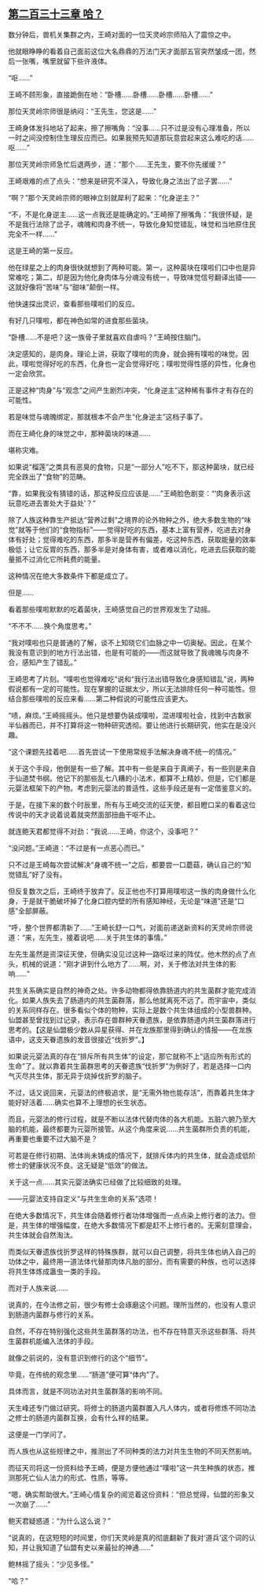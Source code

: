## [第二百三十三章 哈？](https://www.xxbiquge.com/11_11207/9231815.html)


  数分钟后，兽机关集群之内，王崎对面的一位天灵岭宗师陷入了震惊之中。

  他就眼睁睁的看着自己面前这位大名鼎鼎的万法门天才面部五官突然皱成一团，然后一张嘴，嘴里就留下些许液体。

  “呕……”

  王崎不顾形象，直接跪倒在地：“卧槽……卧槽……卧槽……卧槽……”

  那位天灵岭宗师很是纳闷：“王先生，您这是……”

  王崎身体发抖地站了起来，擦了擦嘴角：“没事……只不过是没有心理准备，所以一时之间没控制住生理反应而已。如果我预先知道那玩意尝起来这么难吃的话……呕……”

  那位天灵岭宗师急忙后退两步，道：“那个……王先生，要不你先缓缓？”

  王崎艰难的点了点头：“想来是研究不深入，导致化身之法出了岔子罢……”

  “啊？”那个天灵岭宗师的眼神立刻就犀利了起来：“化身逆主？”

  “不，不是化身逆主……这一点我还是能确定的。”王崎擦了擦嘴角：“我很怀疑，是不是我行法除了岔子，魂魄和肉身不统一，导致化身知觉错乱，味觉和当地原住民完全不一样……”

  这是王崎的第一反应。

  他在绿星之上的肉身很快就想到了两种可能。第一，这种菌块在噗啦们口中也是异常难吃；第二，却是因为他化身肉体与分魂没有统一，导致味觉信号翻译出错——这就好像将“苦味”与“甜味”颠倒一样。

  他快速探出灵识，查看那些噗啦们的反应。

  有好几只噗啦，都在神色如常的进食那些菌块。

  “卧槽……不是吧？这一族骨子里就喜欢自虐吗？”王崎按住脑门。

  决定感知的，是肉身。理论上讲，获取了噗啦的肉身，就会拥有噗啦的味觉。因此，噗啦觉得好吃的东西，化身也一定会觉得好吃；噗啦觉得性感的异性，化身也一定会欣赏。

  正是这种“肉身”与“观念”之间产生剧烈冲突，“化身逆主”这种稀有事件才有存在的可能性。

  若是味觉与魂魄绑定，那就根本不会产生“化身逆主”这档子事了。

  而在王崎化身的味觉之中，那种菌块的味道……

  堪称灾难。

  如果说“榴莲”之类具有恶臭的食物，只是“一部分人”吃不下，那这种菌块，就已经完全跌出了“食物”的范畴。

  “靠，如果我没有猜错的话，那这种反应应该是……”王崎脸色剧变：“‘肉身表示这玩意吃进去害处大于益处’？”

  除了人族这种靠生产抵达“营养过剩”之境界的论外物种之外，绝大多数生物的“味觉”就等于他们的“食物指标”——觉得好吃的东西，基本上富有营养，吃进去对身体有好处；觉得难吃的东西，那多半是营养有偏差，吃这种东西，获取能量的效率极低；让它反胃的东西，那多半是对身体有害，或者难以消化，吃进去后获取的能量抵不过消化它所耗费的能量。

  这种情况在绝大多数条件下都是成立了。

  但是……

  看着那些噗啦默默的吃着菌块，王崎感觉自己的世界观发生了动摇。

  “不不不……换个角度思考。”

  “我对噗啦也只是普通的了解，谈不上知晓它们血脉之中一切奥秘。因此，在某个我没有意识到的地方行法出错，也是有可能的——而这就导致了我魂魄与肉身不合，感知产生了错乱。”

  王崎思考了片刻。“噗啦也觉得难吃”说和“我行法出错导致化身感知错乱”说，两种假说都有一定的可能性。现在掌握的证据太少，所以无法排除任何一种可能性。但结合那些噗啦的反应来看……第二种假说的可能性应该更大。

  “啧，麻烦。”王崎摇摇头。他只是想要伪装成噗啦，混进噗啦社会，找到中古数家半仙器而已，并不打算将这一物种研究透彻。要让他进行长期研究，他实在是没兴趣。

  “这个课题先挂着吧……首先尝试一下使用常规手法解决身魂不统一的情况。”

  关于这个手段，他倒是有一些了解。其中有一些是来自于真阐子，有一些则是来自于仙道焚书纲。他记下的那些乱七八糟的小法术，都算不上精妙。但是，它们都是元婴法框架下的产物。考虑到元婴法的普适性，这些手段还是有一定借鉴意义的。

  于是，在接下来的数个时辰里，所有与王崎交流的征天使，都目瞪口呆的看着这位传说中的天才说着说着就突然面部扭曲干呕不止。

  就连鲍天君都觉得不对劲：“我说……王崎，你这个，没事吧？”

  “没问题。”王崎道：“不过是有一点恶心而已。”

  只不过是王崎每次尝试解决“身魂不统一”之后，都要尝一口蘑菇，确认自己的“知觉错乱”好了没有。

  但反复数次之后，王崎终于放弃了。反正他也不打算用噗啦这一族的肉身做什么化身，于是就干脆破坏掉了化身口腔内壁的所有感知神经，无论是“味道”还是“口感”全部屏蔽。

  “呼，整个世界都清新了……”王崎长舒一口气，对面前递送新资料的天灵岭宗师说道：“来，左先生，接着说吧……关于共生体的事情。”

  左先生虽然是资深征天使，但确实没见过这种一路呕过来的阵仗。他木然的点了点头，机械的说道：“刚才讲到什么地方了……啊，对，关于修法对共生体的影响……”

  共生关系确实是自然的神奇之处。许多动物都得依靠肠道内的共生菌群才能完成消化。如果人族失去了肠道内的共生菌群落，那么他就离死不远了。而宇宙中，类似的关系同样存在。很多看似个体的物种，实际上是数个共生体组成的小型兽群种。仙盟甚至曾找到过记录，表示存在兽群种天眷遗族，是依靠肠道内共生菌群落进行思考的。【这是仙盟极少数从异星获得、并在龙族那里得到确认的情报——在龙族语中，这支天眷遗族的发音很接近“伐折罗”。】

  如果说元婴法真的存在“排斥所有共生体”的设定，那它就称不上“适应所有形式的生命”了。就以靠着共生菌群思考的天眷遗族“伐折罗”为例好了，若是选择一口内气灭尽共生体，那无异于烧掉伐折罗的脑子。

  不过，话又说回来，元婴法的终极追求，是“无需外物也能存活”，而靠着共生体才能好好活着……确实也算不上理想的长生状态。

  而且，元婴法的修行过程，就是不断以法体代替肉体的各大机能。五脏六腑乃至大脑的机能，最终都要为元婴所接管。从这个角度来说……共生菌群所负责的机能，再重要也重要不过大脑不是？

  可若是在修行初期、法体尚未铸成的情况下，就排斥体内的共生体，就会造成低阶修士的健康状况不良。这无疑是“低效”的做法。

  关于这一点……其实元婴法确实已经做了比较细致的处理。

  ——元婴法支持自定义“与共生生命的关系”选项！

  在绝大多数情况下，共生体会随着修行者功体增强而一点点染上修行者的法力。但是，共生体的增强幅度，在绝大多数情况下都是赶不上修行者的。无需刻意理会，共生体就会自然淘汰。

  而类似天眷遗族伐折罗这样的特殊族群，就可以自己调整，将共生体也纳入自己的功体之中，最终用一道法体代替那肉体凡胎的部分。而有需要的种族，也可以选择将共生体炼成蛊虫一类的手段。

  而对于人族来说……

  说真的，在今法修之前，很少有修士会琢磨这个问题。理所当然的，也没有人意识到肠道内菌群与修行的关系。

  自然，不存在特别强化这些共生菌群落的功法，也不存在特意灭杀这些群落、将共生菌群机能编入法体的手段。

  就像之前说的，没有意识到修行的这个“细节”。

  毕竟，在传统的观念里……“肠道”便可算“体内”了。

  具体而言，就是不同功法对共生菌群落的影响不同。

  天生峰还专门做过研究。将修士的肠道内菌群置入凡人体内，或者将修炼不同功法之修士的肠道内菌群互换，会有什么样的结果。

  这便是一门学问了。

  而人族也从这些规律之中，推测出了不同种类的法力对共生生物的不同天然影响。

  而征天司将这一份资料给予王崎，便是方便他通过“噗啦”这一共生种族的状态，推测那死亡仙人法力的形式、性质，等等。

  “嗯，确实帮助很大。”王崎心情复杂的阅览着这份资料：“但总觉得，仙盟的形象又一次崩了……”

  鲍天君疑惑道：“为什么这么说？”

  “说真的，在这短短的时间里，你们天灵岭是真的彻底翻新了我对‘道兵’这个词的认知，并让我知道了仙盟有史以来最扯的神通……”

  鲍林摇了摇头：“少见多怪。”

  “哈？”
